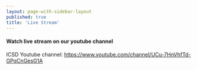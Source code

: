 ```yaml
---
layout: page-with-sidebar-layout
published: true
title: 'Live Stream'
---
```


<div class="row py-4">
                <div class="col-12">
                    <h4>Watch live stream on our youtube channel</h4>
                    ICSD Youtube channel: <a href="https://www.youtube.com/channel/UCu-7HnVhfTd-GPqCnGesG1A" target="_blank">https://www.youtube.com/channel/UCu-7HnVhfTd-GPqCnGesG1A</a>
                </div>
            </div>